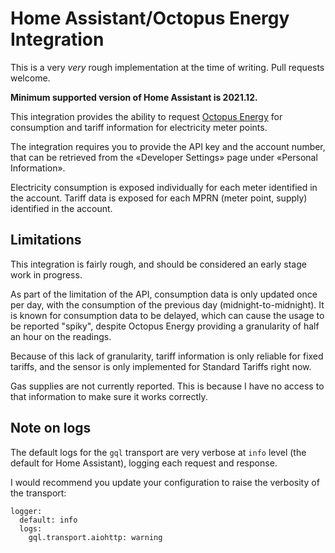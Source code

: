 <!--
SPDX-FileCopyrightText: 2021 The ha-octopus-energy Authors

SPDX-License-Identifier: Apache-2.0
-->

# Home Assistant/Octopus Energy Integration

This is a very _very_ rough implementation at the time of writing. Pull requests welcome.

**Minimum supported version of Home Assistant is 2021.12.**

This integration provides the ability to request [Octopus Energy](https://share.octopus.energy/wheat-ram-24)
for consumption and tariff information for electricity meter points.

The integration requires you to provide the API key and the account number, that can be retrieved
from the «Developer Settings» page under «Personal Information».

Electricity consumption is exposed individually for each meter identified in the account. Tariff data is
exposed for each MPRN (meter point, supply) identified in the account.

## Limitations

This integration is fairly rough, and should be considered an early stage work in progress.

As part of the limitation of the API, consumption data is only updated once per day, with the consumption of
the previous day (midnight-to-midnight). It is known for consumption data to be delayed, which can cause the
usage to be reported "spiky", despite Octopus Energy providing a granularity of half an hour on the readings.

Because of this lack of granularity, tariff information is only reliable for fixed tariffs, and the sensor is
only implemented for Standard Tariffs right now.

Gas supplies are not currently reported. This is because I have no access to that information to make sure it
works correctly.

## Note on logs

The default logs for the `gql` transport are very verbose at `info` level (the default for Home Assistant),
logging each request and response.

I would recommend you update your configuration to raise the verbosity of the transport:

```
logger:
  default: info
  logs:
    gql.transport.aiohttp: warning
```
